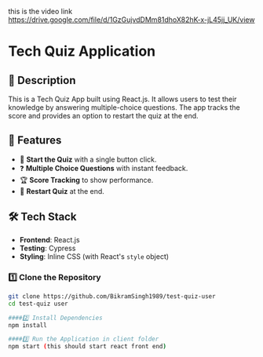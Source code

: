 
this is the video link https://drive.google.com/file/d/1GzGujvdDMm81dhoX82hK-x-jL45jj_UK/view

# Tech Quiz Application

## 📌 Description
This is a Tech Quiz App built using React.js. It allows users to test their knowledge by answering multiple-choice questions. The app tracks the score and provides an option to restart the quiz at the end.

## 🚀 Features
- 📌 **Start the Quiz** with a single button click.
- ❓ **Multiple Choice Questions** with instant feedback.
- 🏆 **Score Tracking** to show performance.
- 🔄 **Restart Quiz** at the end.


## 🛠️ Tech Stack
- **Frontend**: React.js
- **Testing**: Cypress
- **Styling**: Inline CSS (with React's `style` object)

### 1️⃣ Clone the Repository
```sh
git clone https://github.com/BikramSingh1989/test-quiz-user
cd test-quiz user 

####2️⃣ Install Dependencies
npm install

####3️⃣ Run the Application in client folder
npm start (this should start react front end)
